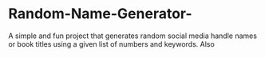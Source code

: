 # Random-Name-Generator-
A simple and fun project that generates random social media handle names or book titles using a given list of numbers and keywords. Also 
